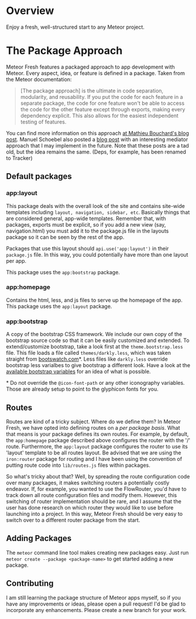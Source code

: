 # Overview

Enjoy a fresh, well-structured start to any Meteor project. 

# The Package Approach

Meteor Fresh features a packaged approach to app development with Meteor. Every aspect, idea, or feature is defined in a package. Taken from the Meteor documentation:

> [The package approach] is the ultimate in code separation, modularity, and reusability. If you put the code for each feature in a separate package, the code for one feature won't be able to access the code for the other feature except through exports, making every dependency explicit. This also allows for the easiest independent testing of features.

You can find more information on this approach [at Mathieu Bouchard's blog post](http://www.matb33.me/2013/09/05/meteor-project-structure.html). Manuel Schoebel also posted a [blog post](http://www.manuel-schoebel.com/blog/meteorjs-package-only-app-structure-with-mediator-pattern) with an interesting mediator approach that I may implement in the future. Note that these posts are a tad old, but the idea remains the same. (Deps, for example, has been renamed to Tracker)

## Default packages

### app:layout

This package deals with the overall look of the site and contains site-wide templates including `layout, navigation, sidebar, etc`. Basically things that are considered general, app-wide templates. Remember that, with packages, exports must be explicit, so if you add a new view (say, navigation.html) you must add it to the package.js file in the layouts package so it can be seen by the rest of the app.

Packages that use this layout should `api.use('app:layout')` in their `package.js` file. In this way, you could potentially have more than one layout per app. 

This package uses the `app:bootstrap` package.

### app:homepage

Contains the html, less, and js files to serve up the homepage of the app. This package uses the `app:layout` package. 

### app:bootstrap

A copy of the bootstrap CSS framework. We include our own copy of the bootstrap source code so that it can be easily customized and extended. To extend/customize bootstrap, take a look first at the `theme.bootstrap.less` file. This file loads a file called `themes/darkly.less`, which was taken straight from [bootswatch.com](http://bootswatch.com)\*. Less files like `darkly.less` override bootstrap less varialbes to give bootstrap a different look. Have a look at the [available bootstrap variables](http://getbootstrap.com/customize/#less-variables) for an idea of what is possible. 

\* Do not override the `@icon-font-path` or any other iconography variables. Those are already setup to point to the glyphicon fonts for you.  

## Routes

Routes are kind of a tricky subject. Where do we define them? In Meteor Fresh, we have opted into defining routes on a *per package basis*. What that means is your package defines its own routes. For example, by default, the `app:homepage` package described above configures the router with the '/' route. Furthermore, the `app:layout` package configures the router to use its 'layout' template to be all routes layout. Be advised that we are using the `iron:router` package for routing and I have been using the convention of putting route code into `lib/routes.js` files within packages. 

So what's tricky about that? Well, by spreading the route configuration code over many packages, it makes switching routers a potentially costly endeavor. If, for example, you wanted to use the FlowRouter, you'd have to track down all route configuration files and modify them. However, this switching of router implementation should be rare, and I assume that the user has done research on which router they would like to use before launching into a project. In this way, Meteor Fresh
should be very easy to switch over to a different router package from the start. 

## Adding Packages

The `meteor` command line tool makes creating new packages easy. Just run `meteor create --package <package-name>` to get started adding a new package. 

## Contributing

I am still learning the package structure of Meteor apps myself, so if you have any improvements or ideas, please open a pull request! I'd be glad to incorporate any enhancements. Please create a new branch for your work. 
